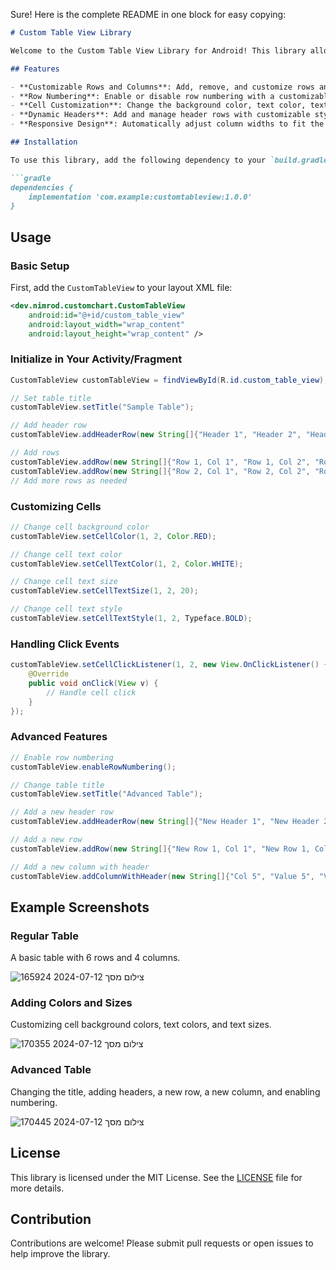 Sure! Here is the complete README in one block for easy copying:

```markdown
# Custom Table View Library

Welcome to the Custom Table View Library for Android! This library allows you to create and manage customizable tables in your Android applications with ease. Below, you'll find detailed information on how to use this library, along with examples and images to showcase its features.

## Features

- **Customizable Rows and Columns**: Add, remove, and customize rows and columns easily.
- **Row Numbering**: Enable or disable row numbering with a customizable header text.
- **Cell Customization**: Change the background color, text color, text size, and text style of individual cells.
- **Dynamic Headers**: Add and manage header rows with customizable styles.
- **Responsive Design**: Automatically adjust column widths to fit the content.

## Installation

To use this library, add the following dependency to your `build.gradle` file:

```gradle
dependencies {
    implementation 'com.example:customtableview:1.0.0'
}
```

## Usage

### Basic Setup

First, add the `CustomTableView` to your layout XML file:

```xml
<dev.nimrod.customchart.CustomTableView
    android:id="@+id/custom_table_view"
    android:layout_width="wrap_content"
    android:layout_height="wrap_content" />
```

### Initialize in Your Activity/Fragment

```java
CustomTableView customTableView = findViewById(R.id.custom_table_view);

// Set table title
customTableView.setTitle("Sample Table");

// Add header row
customTableView.addHeaderRow(new String[]{"Header 1", "Header 2", "Header 3", "Header 4"});

// Add rows
customTableView.addRow(new String[]{"Row 1, Col 1", "Row 1, Col 2", "Row 1, Col 3", "Row 1, Col 4"});
customTableView.addRow(new String[]{"Row 2, Col 1", "Row 2, Col 2", "Row 2, Col 3", "Row 2, Col 4"});
// Add more rows as needed
```

### Customizing Cells

```java
// Change cell background color
customTableView.setCellColor(1, 2, Color.RED);

// Change cell text color
customTableView.setCellTextColor(1, 2, Color.WHITE);

// Change cell text size
customTableView.setCellTextSize(1, 2, 20);

// Change cell text style
customTableView.setCellTextStyle(1, 2, Typeface.BOLD);
```

### Handling Click Events

```java
customTableView.setCellClickListener(1, 2, new View.OnClickListener() {
    @Override
    public void onClick(View v) {
        // Handle cell click
    }
});
```

### Advanced Features

```java
// Enable row numbering
customTableView.enableRowNumbering();

// Change table title
customTableView.setTitle("Advanced Table");

// Add a new header row
customTableView.addHeaderRow(new String[]{"New Header 1", "New Header 2", "New Header 3", "New Header 4"});

// Add a new row
customTableView.addRow(new String[]{"New Row 1, Col 1", "New Row 1, Col 2", "New Row 1, Col 3", "New Row 1, Col 4"});

// Add a new column with header
customTableView.addColumnWithHeader(new String[]{"Col 5", "Value 5", "Value 5", "Value 5", "Value 5", "Value 5", "Value 5"}, "Header 5");
```

## Example Screenshots

### Regular Table
A basic table with 6 rows and 4 columns.


![צילום מסך 2024-07-12 165924](https://github.com/user-attachments/assets/877a5f9d-cb37-4931-9f95-cbba0f35ebbc)

### Adding Colors and Sizes
Customizing cell background colors, text colors, and text sizes.


![צילום מסך 2024-07-12 170355](https://github.com/user-attachments/assets/8bb845b5-2469-4983-9e0b-bd6dc7fb5392)

### Advanced Table
Changing the title, adding headers, a new row, a new column, and enabling numbering.


![צילום מסך 2024-07-12 170445](https://github.com/user-attachments/assets/edda2252-67df-431d-b222-7bbccc683e90)

## License

This library is licensed under the MIT License. See the [LICENSE](LICENSE) file for more details.

## Contribution

Contributions are welcome! Please submit pull requests or open issues to help improve the library.

